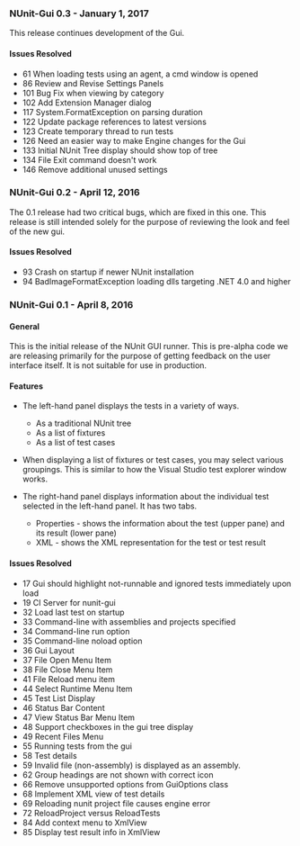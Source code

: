 ### ﻿NUnit-Gui 0.3 - January 1, 2017

This release continues development of the Gui.

#### Issues Resolved

 * 61     When loading tests using an agent, a cmd window is opened
 * 86     Review and Revise Settings Panels
 * 101    Bug Fix when viewing by category
 * 102    Add Extension Manager dialog
 * 117    System.FormatException on parsing duration
 * 122    Update package references to latest versions
 * 123    Create temporary thread to run tests
 * 126    Need an easier way to make Engine changes for the Gui
 * 133    Initial NUnit Tree display should show top of tree
 * 134    File Exit command doesn't work
 * 146    Remove additional unused settings

### NUnit-Gui 0.2 - April 12, 2016

The 0.1 release had two critical bugs, which are fixed in this one. This release is still intended solely for the purpose of reviewing the look and feel of the new gui.

#### Issues Resolved

 * 93 Crash on startup if newer NUnit installation
 * 94 BadImageFormatException loading dlls targeting .NET 4.0 and higher﻿

### NUnit-Gui 0.1 - April 8, 2016

#### General

This is the initial release of the NUnit GUI runner. This is pre-alpha code we are releasing
primarily for the purpose of getting feedback on the user interface itself. It is not suitable
for use in production.

#### Features

 * The left-hand panel displays the tests in a variety of ways.
   * As a traditional NUnit tree
   * As a list of fixtures
   * As a list of test cases

 * When displaying a list of fixtures or test cases, you may select various groupings. 
   This is similar to how the Visual Studio test explorer window works.

 * The right-hand panel displays information about the individual test selected in the 
   left-hand panel. It has two tabs.
   * Properties - shows the information about the test (upper pane) and its result (lower pane)
   * XML - shows the XML representation for the test or test result

#### Issues Resolved

 * 17 Gui should highlight not-runnable and ignored tests immediately upon load
 * 19 CI Server for nunit-gui
 * 32 Load last test on startup
 * 33 Command-line with assemblies and projects specified
 * 34 Command-line run option
 * 35 Command-line noload option
 * 36 Gui Layout
 * 37 File Open Menu Item
 * 38 File Close Menu Item
 * 41 File Reload menu item
 * 44 Select Runtime Menu Item
 * 45 Test List Display
 * 46 Status Bar Content
 * 47 View Status Bar Menu Item
 * 48 Support checkboxes in the gui tree display
 * 49 Recent Files Menu
 * 55 Running tests from the gui
 * 58 Test details
 * 59 Invalid file (non-assembly) is displayed as an assembly.
 * 62 Group headings are not shown with correct icon
 * 66 Remove unsupported options from GuiOptions class
 * 68 Implement XML view of test details
 * 69 Reloading nunit project file causes engine error
 * 72 ReloadProject versus ReloadTests
 * 84 Add context menu to XmlView
 * 85 Display test result info in XmlView
